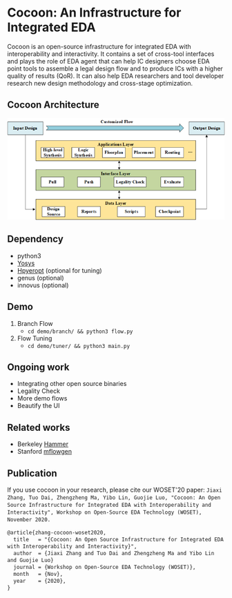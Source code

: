 # Cocoon: An Infrastructure for Integrated EDA
Cocoon is an open-source infrastructure for integrated EDA with interoperability and interactivity.
It contains a set of cross-tool interfaces and plays the role of EDA agent that can help IC designers 
choose EDA point tools to assemble a legal design flow and to produce ICs with a higher quality of results (QoR).
It can also help EDA researchers and tool developer research new design methodology and cross-stage optimization.

## Cocoon Architecture
![avatar](image/arch.png)

## Dependency
 - python3
 - [Yosys](https://github.com/YosysHQ/yosys)
 - [Hpyeropt](https://github.com/hyperopt/hyperopt) (optional for tuning)
 - genus (optional)
 - innovus (optional)
 
## Demo
 1. Branch Flow
 	- `cd demo/branch/ && python3 flow.py`
 2. Flow Tuning
 	- `cd demo/tuner/ && python3 main.py`
 
## Ongoing work
 - Integrating other open source binaries
 - Legality Check
 - More demo flows
 - Beautify the UI

## Related works
- Berkeley [Hammer](https://github.com/ucb-bar/hammer/)
- Stanford [mflowgen](https://github.com/mflowgen/mflowgen)

## Publication

If you use cocoon in your research, please cite our WOSET'20 paper: ``Jiaxi Zhang, Tuo Dai, Zhengzheng Ma, Yibo Lin, Guojie Luo, "Cocoon: An Open Source Infrastructure for Integrated EDA with Interoperability and Interactivity", Workshop on Open-Source EDA Technology (WOSET), November 2020.``
```
@article{zhang-cocoon-woset2020,
  title   = "{Cocoon: An Open Source Infrastructure for Integrated EDA with Interoperability and Interactivity}",
  author  = {Jiaxi Zhang and Tuo Dai and Zhengzheng Ma and Yibo Lin and Guojie Luo}
  journal = {Workshop on Open-Source EDA Technology (WOSET)},
  month   = {Nov},
  year    = {2020},
}
```
